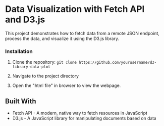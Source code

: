 # Data Visualization with Fetch API and D3.js


This project demonstrates how to fetch data from a remote JSON endpoint, process the data, and visualize it using the D3.js library. 


### Installation

1. Clone the repository:
`git clone https://github.com/yourusername/d3-library-data-plot`

2. Navigate to the project directory

3. Open the "html file" in browser to view the webpage.

## Built With
- Fetch API - A modern, native way to fetch resources in JavaScript
- D3.js - A JavaScript library for manipulating documents based on data

